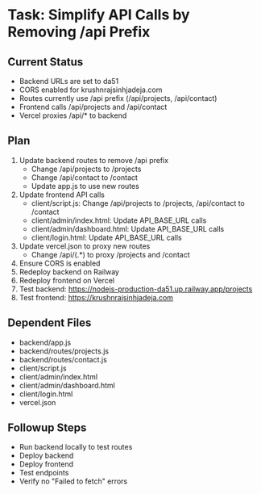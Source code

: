 # Task: Simplify API Calls by Removing /api Prefix

## Current Status
- Backend URLs are set to da51
- CORS enabled for krushnrajsinhjadeja.com
- Routes currently use /api prefix (/api/projects, /api/contact)
- Frontend calls /api/projects and /api/contact
- Vercel proxies /api/* to backend

## Plan
1. Update backend routes to remove /api prefix
   - Change /api/projects to /projects
   - Change /api/contact to /contact
   - Update app.js to use new routes
2. Update frontend API calls
   - client/script.js: Change /api/projects to /projects, /api/contact to /contact
   - client/admin/index.html: Update API_BASE_URL calls
   - client/admin/dashboard.html: Update API_BASE_URL calls
   - client/login.html: Update API_BASE_URL calls
3. Update vercel.json to proxy new routes
   - Change /api/(.*) to proxy /projects and /contact
4. Ensure CORS is enabled
5. Redeploy backend on Railway
6. Redeploy frontend on Vercel
7. Test backend: https://nodejs-production-da51.up.railway.app/projects
8. Test frontend: https://krushnrajsinhjadeja.com

## Dependent Files
- backend/app.js
- backend/routes/projects.js
- backend/routes/contact.js
- client/script.js
- client/admin/index.html
- client/admin/dashboard.html
- client/login.html
- vercel.json

## Followup Steps
- Run backend locally to test routes
- Deploy backend
- Deploy frontend
- Test endpoints
- Verify no "Failed to fetch" errors
